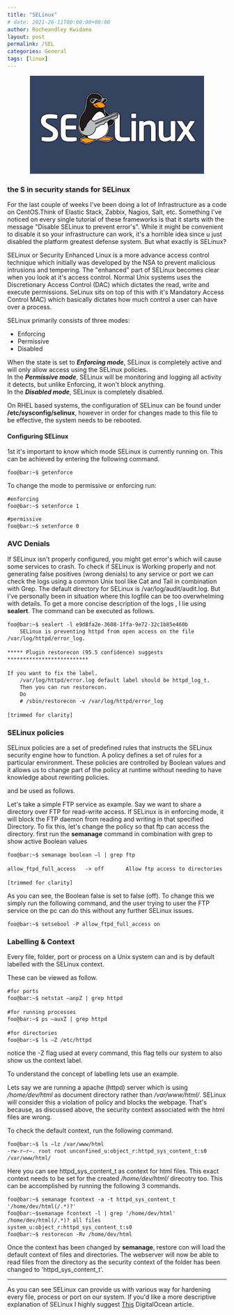 ```yaml
---
title: "SELinux"
# date: 2021-26-11T00:00:00+00:00
author: Rocheandley Kwidama
layout: post
permalink: /SEL
categories: General
tags: [linux]
---
```

<p align="center">
<img src="/assets/images/selinux.jpg" alt="drawing" width="400"/>
</p>

### the S in security stands for SELinux

For the last couple of weeks I've been doing a lot of Infrastructure as a code on CentOS.Think of Elastic Stack, Zabbix, Nagios, Salt, etc. Something I've noticed on every single tutorial
of these frameworks is that it starts with the message "Disable SELinux to prevent error's". While it might be convenient to disable it so your infrastructure can work, it's a horrible idea since u just disabled the platform greatest defense system. But what exactly is SELinux?


SELinux or Security Enhanced Linux is a more advance access control technique which initially was developed by the NSA to prevent malicious intrusions and tempering.
The "enhanced" part of SELinux becomes clear when you look at it's access control. Normal Unix systems uses the Discretionary Access Control (DAC) which dictates the read, write and execute permissions. SeLinux sits on top of this with it's Mandatory Access Control MAC) which basically dictates how much control a user can have over a process.  


SELinux primarily consists of three modes:
- Enforcing
- Permissive
- Disabled

When the state is set to ***Enforcing mode***, SELinux is completely active and will only allow access using the SELinux policies.  
In the ***Permissive mode***, SELinux will be monitoring and logging all activity it detects, but unlike Enforcing, it won't block anything.  
In the ***Disabled mode***, SELinux is completely disabled.  

On RHEL based systems, the configuration of SELinux can be found under **/etc/sysconfig/selinux**, however in order for changes made to this file 
to be effective, the system needs to be rebooted. 

#### Configuring SELinux

1st it's important to know which mode SELinux is currently running on. This can be achieved by entering the following command.
```console
foo@bar:~$ getenforce
```

To change the mode to permissive or enforcing run:
```console
#enforcing
foo@bar:~$ setenforce 1
```

```console
#permissive
foo@bar:~$ setenforce 0
```   

### AVC Denials

If SELinux isn't properly configured, you might get error's which will cause some services to crash. To check if SELinux is Working properly and not 
generating false positives (wrong denials) to any service or port we can check the logs using a common Unix tool like Cat and Tail in combination with Grep.
The default directory for SELinux is /var/log/audit/audit.log. But I've personally been in situation where this logfile can be too overwhelming with details.
To get a more concise description of the logs , I lie using **sealert**. The command can be executed as follows.

```console
foo@bar:~$ sealert -l e9d8fa2e-3608-1ffa-9e72-32c1b85e460b
    SELinux is preventing httpd from open access on the file /var/log/httpd/error_log.

***** Plugin restorecon (95.5 confidence) suggests   **************************

If you want to fix the label.
    /var/log/httpd/error.log default label should be httpd_log_t.
    Then you can run restorecon.
    Do
    # /sbin/restorecon -v /var/log/httpd/error_log

[trimmed for clarity]
```   


### SELinux policies

SELinux policies are a set of predefined rules that instructs the SELinux security engine how to function.
A policy defines a set of rules for a particular environment. These policies are controlled by Boolean values and it allows us to change 
part of the policy at runtime without needing to have knowledge about rewriting policies.

and be used as follows.

Let's take a simple FTP service as example. Say we want to share a directory over FTP for read-write access. If SELinux is in enforcing mode,
it will block the FTP daemon from reading and writing in that specified Directory. To fix this, let's change the policy so that ftp can access the directory.
first run the **semanage** command in combination with grep to show active Boolean values 


```console
foo@bar:~$ semanage boolean –l | grep ftp

allow_ftpd_full_access   -> off       Allow ftp access to directories

[trimmed for clarity]
```   

As you can see, the Boolean false is set to false (off). To change this we simply run the following command, and the user trying to user the FTP service on the pc
can do this without any further SELinux issues.


```console
foo@bar:~$ setsebool -P allow_ftpd_full_access on
```  

### Labelling & Context 
Every file, folder, port or process on a Unix system can and is by default labelled with the SELinux context.

These can be viewed as follow. 

```console
#for ports
foo@bar:~$ netstat –anpZ | grep httpd   

#for running processes  
foo@bar:~$ ps –auxZ | grep httpd   

#for directories  
foo@bar:~$ ls –Z /etc/httpd  
```  

notice the -Z flag used at every command, this flag tells our system to also show us the context label.

To understand the concept of labelling lets use an example.

Lets say we are running a apache (httpd) server which is using */home/dev/html* as document directory rather than */var/www/html/*.
SELinux will consider this a violation of policy and blocks the webpage. That's because, as discussed above, the security context associated with the html files are wrong.

To check the default context, run the following command.
```console
foo@bar:~$ ls –lz /var/www/html
-rw-r—r—. root root unconfined_u:object_r:httpd_sys_content_t:s0 /var/www/html/
 ``` 
Here you can see httpd_sys_content_t as context for html files. This exact context needs to be set for the created */home/dev/html/* direcotry too.
This can be accomplished by running the following  3 commands.

```console
foo@bar:~$ semanage fcontext -a -t httpd_sys_content_t '/home/dev/html(/.*)?'
foo@bar:~$semanage fcontext -l | grep '/home/dev/html'
/home/dev/html(/.*)? all files system_u:object_r:httpd_sys_content_t:s0
foo@bar:~$ restorecon -Rv /home/dev/html
 ``` 
Once the context has been changed by **semanage**, restore con will load the default context of files and directories.
The webserver will now be able to read files from the directory as the security context of the folder has been changed to 'httpd_sys_content_t'.

- - - -
As you can see SELinux can provide us with various way for hardening every file, process or port on our system. If you'd like a more descriptive explanation of 
SELinux I highly suggest [This](https://www.digitalocean.com/community/tutorials/an-introduction-to-selinux-on-centos-7-part-1-basic-concepts   )  DigitalOcean article.

